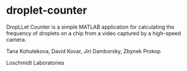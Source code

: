 # droplet-counter
DropLLet Counter is a simple MATLAB application for calculating the frequency of droplets on a chip from a video captured by a high-speed camera. 

Tana Kohutekova, David Kovar, Jiri Damborsky, Zbynek Prokop

Loschmidt Laboratories 
